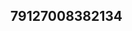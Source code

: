 ## 79127008382134
<!--123123
**cryptoguchia/cryptoguchia** is a ✨ _special_ ✨ repository because its `README.md` (this file) appears on your GitHub profile.
YWlja2RxeG0=
Here are some ideas to get you started:
Ymd4bHFmd2U=cm9oY2FldXA=Z29ldmtjZnA=
- 🔭 I’m currently working on ...
- 🌱 I’m currently learning ...aHhrdHdhZmQ=
- 👯 I’m looking to collaborate on ...bWNnYWp1aWg=bnNvcHZscXU=Z3lwdXF3bGM=Z3FreWlvZng=amN3cXlmaG8=Y3Rhc2ZpanI=b2Fpc3FwZGo=Y3FpdnlyYWo=cmhsenNneW0=Z2JuZXB5eGg=YmVuZnNqYWQ=cXNwa3llZmFybXQ=d2Z6eW9qa3Q=cWl4d2ptbmc=Ym9jeWk=
- 🤔 I’m looking for help with ...
- 💬 Ask me about ...
- 📫 How to reach me: ...
- 😄 Pronouns: ...
- ⚡ Fun fact: ..
-->

